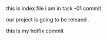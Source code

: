 this is index file
i am in task -01 commit  

our project is going to be releaed .

this is my hotfix commit 
